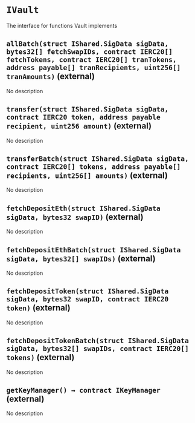 # `IVault`

  The interface for functions Vault implements

## `allBatch(struct IShared.SigData sigData, bytes32[] fetchSwapIDs, contract IERC20[] fetchTokens, contract IERC20[] tranTokens, address payable[] tranRecipients, uint256[] tranAmounts)` (external)

No description

## `transfer(struct IShared.SigData sigData, contract IERC20 token, address payable recipient, uint256 amount)` (external)

No description

## `transferBatch(struct IShared.SigData sigData, contract IERC20[] tokens, address payable[] recipients, uint256[] amounts)` (external)

No description

## `fetchDepositEth(struct IShared.SigData sigData, bytes32 swapID)` (external)

No description

## `fetchDepositEthBatch(struct IShared.SigData sigData, bytes32[] swapIDs)` (external)

No description

## `fetchDepositToken(struct IShared.SigData sigData, bytes32 swapID, contract IERC20 token)` (external)

No description

## `fetchDepositTokenBatch(struct IShared.SigData sigData, bytes32[] swapIDs, contract IERC20[] tokens)` (external)

No description

## `getKeyManager() → contract IKeyManager` (external)

No description
